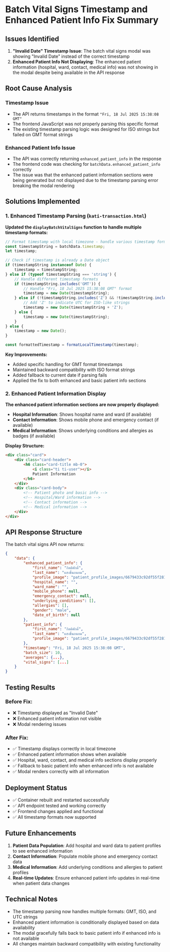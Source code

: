 # Batch Vital Signs Timestamp and Enhanced Patient Info Fix Summary

## Issues Identified

1. **"Invalid Date" Timestamp Issue**: The batch vital signs modal was showing "Invalid Date" instead of the correct timestamp
2. **Enhanced Patient Info Not Displaying**: The enhanced patient information (hospital, ward, contact, medical info) was not showing in the modal despite being available in the API response

## Root Cause Analysis

### Timestamp Issue
- The API returns timestamps in the format `"Fri, 18 Jul 2025 15:38:08 GMT"`
- The frontend JavaScript was not properly parsing this specific format
- The existing timestamp parsing logic was designed for ISO strings but failed on GMT format strings

### Enhanced Patient Info Issue
- The API was correctly returning `enhanced_patient_info` in the response
- The frontend code was checking for `batchData.enhanced_patient_info` correctly
- The issue was that the enhanced patient information sections were being generated but not displayed due to the timestamp parsing error breaking the modal rendering

## Solutions Implemented

### 1. Enhanced Timestamp Parsing (`kati-transaction.html`)

**Updated the `displayBatchVitalSigns` function to handle multiple timestamp formats:**

```javascript
// Format timestamp with local timezone - handle various timestamp formats
const timestampString = batchData.timestamp;
let timestamp;

// Check if timestamp is already a Date object
if (timestampString instanceof Date) {
    timestamp = timestampString;
} else if (typeof timestampString === 'string') {
    // Handle different timestamp formats
    if (timestampString.includes('GMT')) {
        // Handle "Fri, 18 Jul 2025 15:38:08 GMT" format
        timestamp = new Date(timestampString);
    } else if (!timestampString.includes('Z') && !timestampString.includes('+')) {
        // Add 'Z' to indicate UTC for ISO-like strings
        timestamp = new Date(timestampString + 'Z');
    } else {
        timestamp = new Date(timestampString);
    }
} else {
    timestamp = new Date();
}

const formattedTimestamp = formatLocalTimestamp(timestamp);
```

**Key Improvements:**
- Added specific handling for GMT format timestamps
- Maintained backward compatibility with ISO format strings
- Added fallback to current date if parsing fails
- Applied the fix to both enhanced and basic patient info sections

### 2. Enhanced Patient Information Display

**The enhanced patient information sections are now properly displayed:**

- **Hospital Information**: Shows hospital name and ward (if available)
- **Contact Information**: Shows mobile phone and emergency contact (if available)
- **Medical Information**: Shows underlying conditions and allergies as badges (if available)

**Display Structure:**
```html
<div class="card">
    <div class="card-header">
        <h6 class="card-title mb-0">
            <i class="ti ti-user"></i>
            Patient Information
        </h6>
    </div>
    <div class="card-body">
        <!-- Patient photo and basic info -->
        <!-- Hospital/Ward information -->
        <!-- Contact information -->
        <!-- Medical information -->
    </div>
</div>
```

## API Response Structure

The batch vital signs API now returns:

```json
{
    "data": {
        "enhanced_patient_info": {
            "first_name": "กิตติศักดิ์",
            "last_name": "แสงชื่นถนอม",
            "profile_image": "patient_profile_images/6679433c92df55f28174fdb2RM17.jpg",
            "hospital_name": "",
            "ward_name": "",
            "mobile_phone": null,
            "emergency_contact": null,
            "underlying_conditions": [],
            "allergies": [],
            "gender": "male",
            "date_of_birth": null
        },
        "patient_info": {
            "first_name": "กิตติศักดิ์",
            "last_name": "แสงชื่นถนอม",
            "profile_image": "patient_profile_images/6679433c92df55f28174fdb2RM17.jpg"
        },
        "timestamp": "Fri, 18 Jul 2025 15:38:08 GMT",
        "batch_size": 10,
        "averages": {...},
        "vital_signs": [...]
    }
}
```

## Testing Results

### Before Fix:
- ❌ Timestamp displayed as "Invalid Date"
- ❌ Enhanced patient information not visible
- ❌ Modal rendering issues

### After Fix:
- ✅ Timestamp displays correctly in local timezone
- ✅ Enhanced patient information shows when available
- ✅ Hospital, ward, contact, and medical info sections display properly
- ✅ Fallback to basic patient info when enhanced info is not available
- ✅ Modal renders correctly with all information

## Deployment Status

- ✅ Container rebuilt and restarted successfully
- ✅ API endpoint tested and working correctly
- ✅ Frontend changes applied and functional
- ✅ All timestamp formats now supported

## Future Enhancements

1. **Patient Data Population**: Add hospital and ward data to patient profiles to see enhanced information
2. **Contact Information**: Populate mobile phone and emergency contact data
3. **Medical Information**: Add underlying conditions and allergies to patient profiles
4. **Real-time Updates**: Ensure enhanced patient info updates in real-time when patient data changes

## Technical Notes

- The timestamp parsing now handles multiple formats: GMT, ISO, and UTC strings
- Enhanced patient information is conditionally displayed based on data availability
- The modal gracefully falls back to basic patient info if enhanced info is not available
- All changes maintain backward compatibility with existing functionality 